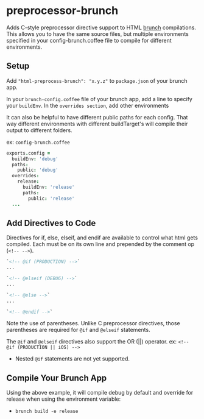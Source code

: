 # preprocessor-brunch
Adds C-style preprocessor directive support to HTML [brunch](http://brunch.io) compilations. This allows you to have the same source files, but multiple environments specified in your config-brunch.coffee file to compile for different environments.

## Setup
Add `"html-preprocess-brunch": "x.y.z"` to `package.json` of your brunch app.

In your `brunch-config.coffee` file of your brunch app, add a line to specify your `buildEnv`. In the `overrides section`, add other environments

It can also be helpful to have different public paths for each config. That way different environments with different buildTarget's will compile their output to different folders.

ex: `config-brunch.coffee`
```coffeescript
exports.config =
  buildEnv: 'debug'
  paths:
    public: 'debug'
  overrides:
    release:
      buildEnv: 'release'
      paths:
        public: 'release'
  ...
```

## Add Directives to Code
Directives for if, else, elseif, and endif are available to control what html gets compiled. Each must be on its own line and prepended by the comment op (`<!-- -->`). 

```html
`<!-- @if (PRODUCTION) -->`
...

`<!-- @elseif (DEBUG) -->`
...

`<!-- @else -->`
...

`<!-- @endif -->`
```

Note the use of parentheses. Unlike C preprocessor directives, those parentheses are required for `@if` and `@elseif` statements.

The `@if` and `@elseif` directives also support the OR (||) operator.
ex: `<!-- @if (PRODUCTION || iOS) -->`

* Nested `@if` statements are not yet supported.

## Compile Your Brunch App
Using the above example, it will compile debug by default and override for release when using the environment variable:

* `brunch build -e release`